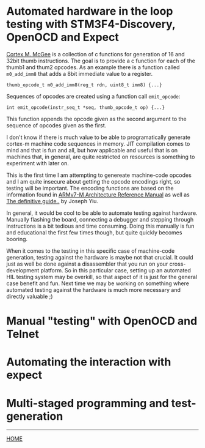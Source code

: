 # Automated hardware in the loop testing with STM3F4-Discovery, OpenOCD and Expect

[Cortex M. McGee](http://www.github.com/svenssonjoel/cortex_m_mcgee)
is a collection of c functions for generation of 16 and 32bit thumb
instructions. The goal is to provide a c function for each of the
thumb1 and thum2 opcodes. As an example there is a function called
`m0_add_imm8` that adds a 8bit immediate value to a register. 

```
thumb_opcode_t m0_add_imm8(reg_t rdn, uint8_t imm8) {...}
```
Sequences of opcodes are created using a function call `emit_opcode`:

```
int emit_opcode(instr_seq_t *seq, thumb_opcode_t op) {...}
```

This function appends the opcode given as the second argument to the
sequence of opcodes given as the first.

I don't know if there is much value to be able to programatically
generate cortex-m machine code sequences in memory. JIT compilation
comes to mind and that is fun and all, but how applicable and useful
that is on machines that, in general, are quite restricted on resources
is something to experiment with later on. 

This is the first time I am attempting to genereate machine-code
opcodes and I am quite insecure about getting the opcode encodings
right, so testing will be important. The encoding functions are based
on the information found in [ARMv7-M Architecture Reference
Manual](https://developer.arm.com/documentation/ddi0403/ed/) as well
as [The definitive guide..](https://www.goodreads.com/book/show/17070271-the-definitive-guide-to-arm-cortex-m3-and-cortex-m4-processors)
by Joseph Yiu.

In general, it would be cool to be able to automate testing against
hardware.  Manually flashing the board, connecting a debugger and
stepping through instructions is a bit tedious and time
consuming. Doing this manually is fun and educational the first few
times though, but quite quickly becomes booring.

When it comes to the testing in this specific case of machine-code
generation, testing against the hardware is maybe not that crucial. It
could just as well be done against a disassembler that you run on your
cross-development platform. So in this particular case, setting up an
automated HIL testing system may be overkill, so that aspect of it is
just for the general case benefit and fun. Next time we may be working
on something where automated testing against the hardware is much more
necessary and directly valuable ;)

# Manual "testing" with OpenOCD and Telnet

# Automating the interaction with expect

# Multi-staged programming and test-generation

___

[HOME](https://svenssonjoel.github.io)

